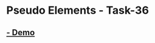 # Pseudo Elements - Task-36

## [- Demo](https://omarabouelkheirr.github.io/Front-end_Tasks/Pseudo%20Elements/)
